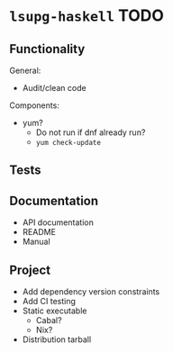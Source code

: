 # `lsupg-haskell` TODO

## Functionality

General:

* Audit/clean code

Components:

* yum?
    * Do not run if dnf already run?
    * `yum check-update`

## Tests

## Documentation

* API documentation
* README
* Manual

## Project

* Add dependency version constraints
* Add CI testing
* Static executable
    * Cabal?
    * Nix?
* Distribution tarball

